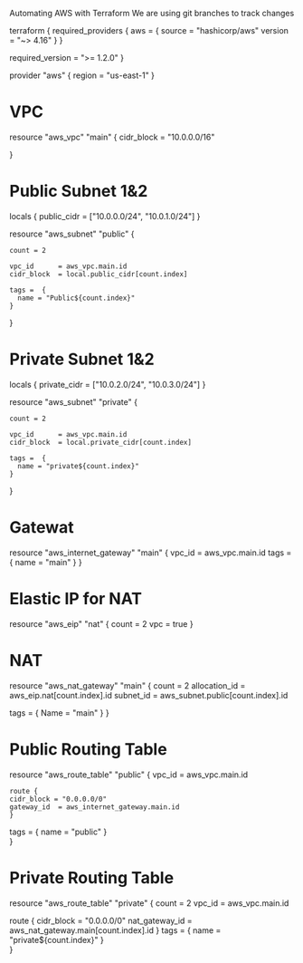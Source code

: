 Automating AWS with Terraform
We are using git branches to track changes

terraform {
  required_providers {
    aws = {
      source  = "hashicorp/aws"
      version = "~> 4.16"
    }
  }

  required_version = ">= 1.2.0"
}

provider "aws" {
  region  = "us-east-1"
}

# VPC

resource "aws_vpc" "main" {
  cidr_block  =  "10.0.0.0/16"
 
}

# Public Subnet 1&2

locals {
  public_cidr = ["10.0.0.0/24", "10.0.1.0/24"]
}

resource "aws_subnet" "public" {

    count = 2
     
    vpc_id      = aws_vpc.main.id
    cidr_block  = local.public_cidr[count.index]

    tags =  {
      name = "Public${count.index}"
    }
 }

# Private Subnet 1&2

locals {
  private_cidr = ["10.0.2.0/24", "10.0.3.0/24"]
}

resource "aws_subnet" "private" {

    count = 2
     
    vpc_id      = aws_vpc.main.id
    cidr_block  = local.private_cidr[count.index]

    tags =  {
      name = "private${count.index}"
    }
 }

# Gatewat

resource "aws_internet_gateway" "main" {
     vpc_id  = aws_vpc.main.id
      tags = {
         name = "main"
     }
 }

# Elastic IP for NAT

resource "aws_eip"  "nat" {
    count = 2
    vpc = true
 }

# NAT

resource "aws_nat_gateway" "main" {
  count = 2
  allocation_id = aws_eip.nat[count.index].id
  subnet_id     = aws_subnet.public[count.index].id

  tags = {
    Name = "main"
  }
}

# Public Routing Table

resource "aws_route_table" "public" {
    vpc_id  = aws_vpc.main.id
    
    route {
    cidr_block = "0.0.0.0/0"
    gateway_id  = aws_internet_gateway.main.id
    }
  tags = {
        name = "public"
    }   
}

# Private Routing Table

resource "aws_route_table" "private" {
    count = 2
    vpc_id  = aws_vpc.main.id

  route {
    cidr_block = "0.0.0.0/0"
    nat_gateway_id  = aws_nat_gateway.main[count.index].id
  }
  tags = {
        name = "private${count.index}"
    }   
}
